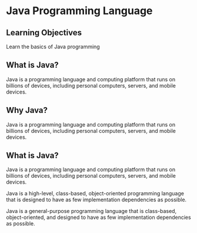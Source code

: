 <h1>Java Programming Language</h1>
<h2>Learning Objectives</h2>

<p>
    Learn the basics of Java programming
</p>

<h2>What is Java?</h2>

<p>
    Java is a programming language and computing platform 
    that runs on billions of devices, including personal 
    computers, servers, and mobile devices.
</p>

<h2>Why Java?</h2>

<p>
    Java is a programming language and computing platform 
    that runs on billions of devices, including personal 
    computers, servers, and mobile devices.
</p>

<h2>What is Java?</h2>

<p>
    Java is a programming language and computing platform 
    that runs on billions of devices, including personal 
    computers, servers, and mobile devices.
</p>

<p>
    Java is a high-level, class-based, object-oriented 
    programming language that is designed to have as 
    few implementation dependencies as possible.
</p>

<p>
    Java is a general-purpose programming language that 
    is class-based, object-oriented, and designed to 
    have as few implementation dependencies as possible.
</p>
